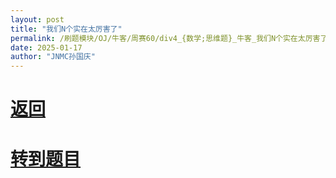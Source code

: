 ```yaml
---
layout: post
title: "我们N个实在太厉害了"
permalink: /刷题模块/OJ/牛客/周赛60/div4_{数学;思维题}_牛客_我们N个实在太厉害了.md/
date: 2025-01-17
author: "JNMC孙国庆"
---
```


# [返回](https://aliceauto.github.io/%E5%88%B7%E9%A2%98%E6%A8%A1%E5%9D%97/OJ/)
# [转到题目](https://ac.nowcoder.com/acm/contest/90070/D)